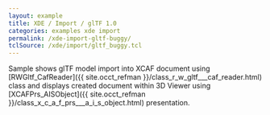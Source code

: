 ```yaml
---
layout: example
title: XDE / Import / glTF 1.0
categories: examples xde import
permalink: /xde-import-gltf-buggy/
tclSource: /xde/import/gltf_buggy.tcl
---
```


Sample shows glTF model import into XCAF document using [RWGltf_CafReader]({{ site.occt_refman }}/class_r_w_gltf___caf_reader.html) class
and displays created document within 3D Viewer using [XCAFPrs_AISObject]({{ site.occt_refman }}/class_x_c_a_f_prs___a_i_s_object.html) presentation.
